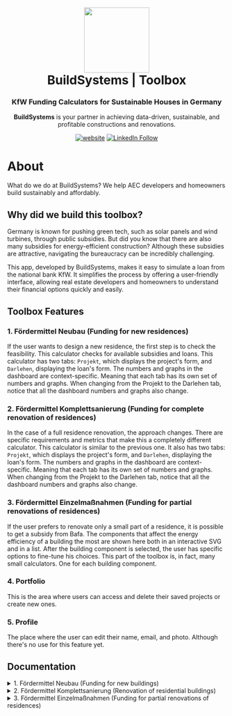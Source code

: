 <h1 align="center">
  <img src="https://github.com/build-systems/toolbox/blob/main/src/assets/black-logo_round.png" width="150px"/><br/>
  BuildSystems | Toolbox
</h1>
<h3 align="center">
    KfW Funding Calculators for Sustainable Houses in Germany
</h3>
<p align="center"><b>BuildSystems</b> is your partner in achieving data-driven, sustainable, and profitable constructions and renovations.<br/>

<p align="center"><a href="https://app.buildsystems.de/"><img src="https://img.shields.io/badge/https://-app.buildsystems.de-white" alt="website"></a> <a href="https://www.linkedin.com/company/build-systems-de"><img src="https://img.shields.io/badge/Follow-BuildSystems-blue?logo=linkedin" alt="LinkedIn Follow"></a>
<p align="center">

# About

What do we do at BuildSystems? We help AEC developers and homeowners build sustainably and affordably.

## Why did we build this toolbox?
Germany is known for pushing green tech, such as solar panels and wind turbines, through public subsidies. But did you know that there are also many subsidies for energy-efficient construction? Although these subsidies are attractive, navigating the bureaucracy can be incredibly challenging.

This app, developed by BuildSystems, makes it easy to simulate a loan from the national bank KfW. It simplifies the process by offering a user-friendly interface, allowing real estate developers and homeowners to understand their financial options quickly and easily.

## Toolbox Features
### 1. Fördermittel Neubau (Funding for new residences)
If the user wants to design a new residence, the first step is to check the feasibility. This calculator checks for available subsidies and loans.
This calculator has two tabs: `Projekt`, which displays the project's form, and `Darlehen`, displaying the loan's form. The numbers and graphs in the dashboard are context-specific. Meaning that each tab has its own set of numbers and graphs. When changing from the Projekt to the Darlehen tab, notice that all the dashboard numbers and graphs also change.
### 2. Fördermittel Komplettsanierung (Funding for complete renovation of residences)
In the case of a full residence renovation, the approach changes. There are specific requirements and metrics that make this a completely different calculator. 
This calculator is similar to the previous one. It also has two tabs: `Projekt`, which displays the project's form, and `Darlehen`, displaying the loan's form. The numbers and graphs in the dashboard are context-specific. Meaning that each tab has its own set of numbers and graphs. When changing from the Projekt to the Darlehen tab, notice that all the dashboard numbers and graphs also change.
### 3. Fördermittel Einzelmaßnahmen (Funding for partial renovations of residences)
If the user prefers to renovate only a small part of a residence, it is possible to get a subsidy from Bafa. The components that affect the energy efficiency of a building the most are shown here both in an interactive SVG and in a list. After the building component is selected, the user has specific options to fine-tune his choices. This part of the toolbox is, in fact, many small calculators. One for each building component.
### 4. Portfolio
This is the area where users can access and delete their saved projects or create new ones.
### 5. Profile
The place where the user can edit their name, email, and photo. Although there's no use for this feature yet.

## Documentation
<details>
  <summary>1. Fördermittel Neubau (Funding for new buildings)</summary>
  
  ### 1.1 Projekt
  This tab has all the project-specific variables, for example, `Wohnfläche [m²]` (construction area). With these values, it is possible to estimate the price of a new building using publicly available data at [Arge e.V.](https://arge-ev.de/arge-ev/publikationen/studien/). If the user already has a defined construction price, it is possible to toggle the `Eigene Kostenberechnung` and input this value in the new field that will appear.
  #### 1.1.1 Wohnfläche [m²]
  Living space of your property according to the [Living Space Ordinance - WoFlV](https://www.gesetze-im-internet.de/woflv/).
  #### 1.1.2  Anzahl Wohnungen
  This is where you determine how many residential units are on your property. An apartment or residential unit has its own entrance, a kitchen or kitchenette, a bathroom, and a toilet. The apartment must be suitable and intended for permanent residential use. A granny flat counts as a separate apartment if it is completed.
  #### 1.1.3 Stufe Energieeffizienzhaus
  The [Effizienz­haus](https://www.kfw.de/inlandsfoerderung/Privatpersonen/Neubau/Das-Effizienzhaus/) is a technical standard that the KfW uses in its funding products and is anchored in the Federal Funding for Efficient Buildings (BEG). The numerical value 40 indicates that the efficiency house only requires 40% primary energy compared to a reference building (according to the Building Energy Act GEG).
The standard of an efficient house always results from the combination of various structural and technical measures, especially in the areas of heating, ventilation, and insulation.
  #### 1.1.4 Konstruktion
  Enter here whether your property is to be built using timber construction or conventional construction without the use of renewable raw materials. This aspect is crucial, as the requirements of the "Sustainable Building Quality Seal" in the area of ​​greenhouse gas emissions are usually not met when planning using conventional construction. Compliance with these requirements must be demonstrated in a life cycle assessment and is crucial for qualifying for KfW funding.
The costs of timber buildings are estimated to be around 5% higher than those of conventional buildings [TAB short study No. 3 “Urban timber construction”; S. Kind, C. Bogenstahl, T. Jetzke, S. Richter; June 2022; Office for Technology Assessment at the German Bundestag].
  #### 1.1.5 Zertifizierung klimafreundlicher Neubau
  Certification as a climate-friendly new building is essential for your new building to qualify for funding from KfW. A building is considered climate-friendly if it consumes little energy and is therefore classified as an Efficiency House 40, emits few greenhouse gases, and therefore meets the greenhouse gas emission requirements of the [Sustainable Building Plus quality seal](https://www.qng.info/qng/qng-anforderungen/), and is not heated with oil, gas, or biomass.
The maximum loan amount increases from 100,000 euros to 150,000 euros per residential unit if the “Sustainable Building Plus or Premium quality seal” is additionally confirmed by a sustainability certificate such as that of the DGNB.
  #### 1.1.6 Eigene Kostenberechnung
  If the user already has the cost of a new construction, he can input it here. This will overwrite the native estimation.
  #### 1.1.7 Kellergeschoss
  Whether the building will have a basement or not.
  #### 1.1.8: Stellplätze
  The kind of parking spaces that are planned for the building.
  #### 1.1.9: Aufzugsanlage
  Whether the building will have an elevator or not.
  #### 1.1.10: Barrierefreies Gebäude
  Descriptions such as "reduced barriers" or "suitable for seniors" are vague terms that are not assigned any binding criteria. For residential buildings, the aspect of housing suitable for the elderly is considered in KfW funding.
The categories "barrier-free" and "barrier-free (R)" refers to the [DIN standard (18040-2): Apartments](https://www.aktion-barrierefreies-bad.de/glossar/din-18040-2/) and are defined according to this. The aim of this standard is to make buildings accessible so that they can be accessed and used by people with disabilities in the usual way, without particular difficulty and basically without outside help.
Barrier-free refers to the minimum requirements, while the "R" label indicates the additional requirements for wheelchair users that go beyond the minimum standard.
  #### 1.1.11: Dachbegrünung
  Extensive greening of the entire roof area.
  #### 1.1.12: Anspruchsvolle Baustellenlogistik
  Demanding construction site logistics primarily refer to the requirements of inner-city construction. Due to limited space and difficult traffic conditions, which bring with them logistical and infrastructural challenges, construction site management is considered to be complex and costly.
  #### 1.1.13: Aufwand Außenanlagen
  Expenses for outdoor facilities.
  #### 1.1.14: Grundstücksbezogene Kosten [€/m²]
  Costs of KG 100, which result from the acquisition of the land to be built on. These include the additional costs associated with the acquisition and ownership of the land, as well as the costs for the removal of rights and encumbrances. The land costs for new housing construction projects in German cities already account for an average of 20% of the total investment costs. There is currently no end in sight to this trend. (Arge e.V.). In addition, costs of KG 200 represent the preparatory measures so that all planned construction measures can be carried out on the land. The tool adds these costs to the investment costs.
  #### 1.1.15: Baunebenkosten [%]
  These are cost groups 700. These are services that are required for the construction project in addition to the construction services and supplies (e.g. services provided by the client, preparation of the object planning, object and specialist planning services, artistic services, and general ancillary construction costs). The tool adds these costs to the investment costs.


  ### 1.2 Darlehen
  This tab has all the loan-specific variables. What happens in construction is that even with subsidies from the government, the real estate developer still relies on bank loans to move forward with the construction because it is not common for them to afford the construction from their own pocket. The national bank KfW not only offers subsidies but also lends a certain amount of money for a lower fee compared to normal banks. After the subsidies and the loan from KfW, it is usually still necessary to cover the rest of the investment with the loan of a normal bank.
  #### 1.2.1 Zinssatz Hausbank (Sollzins)
  Here, you determine the interest rate that you receive from your bank or another financier and the KfW conditions at which you would like to compare. All interest rates are given as nominal interest rates.
  #### 1.2.2 Kreditlaufzeit [a]
  The loan term indicates how many months or years it takes until a loan is fully repaid.
  #### 1.2.3 KfW-Darlehen
  Here, you can decide how you want to repay your loan. With an annuity loan, you only pay interest in the first few years (repayment-free start-up period) - after that, you pay equal monthly annuities. These represent the repayment amount, which is made up of interest and repayment. With a bullet loan, you only pay the interest over the entire term and then repay the entire loan amount in one sum at the end. A bullet loan is only possible with a term of up to 10 years.
  #### 1.2.4 Bank-Darlehen
  Here, you can decide how you want to repay your loan. With an annuity loan, you only pay interest in the first few years (repayment-free start-up period) - after that, you pay equal monthly annuities. These represent the repayment amount, which is made up of interest and repayment. With a bullet loan, you only pay interest over the entire term and then repay the entire loan amount in one sum at the end.
</details>

<details>
  <summary>2. Fördermittel Komplettsanierung (Renovation of residential buildings)</summary>
  
  ### 2.1 Projekt
  #### 2.1.1 Projekt typ
  Either a house or an apartment
  #### 2.1.2 Wohnfläche [m²]
  Living space of your property according to the [Living Space Ordinance - WoFlV](https://www.gesetze-im-internet.de/woflv/).
  #### 2.1.3 Umfänglichkeit bisher durchgeführter Modernisierung
  This category describes the current modernization status of the building at the time before the implementation of measures to be funded by KfW. The focus is on the extent of the energy modernizations on key components of the building envelope and the system technology in connection with its execution quality, such as scope, materials, components, type of execution, energy standard, etc.
  
  A building is described as not/slightly modernized if no energy modernizations have been carried out since it was built or only on individual components of the building envelope and/or parts of the system technology. Largely modernized means that energy modernizations have been carried out on some/several components of the building envelope and system technology, while the state of comprehensively modernized requires a holistic energy modernization. The category of Largely Modernized is assessed with increased cost indicators, as additional demolition work or additional expenditure may be required.
  #### 2.1.4 Worst Performing Building
  If your property meets this requirement and reaches efficiency house level 40, 55, or 70, you will receive a 10% extra subsidy. A "Worst Performing Building" is a building that is among the worst 25% of buildings in Germany in terms of its energy renovation status. We define a residential building as a Worst Performing Building if the building falls into class H according to the energy certificate. A property also counts as a Worst Performing Building if the building was built in 1957 or earlier and at least 75% of the external wall area has not been renovated to improve energy efficiency.
  
  🔍 Good to know: You can also combine the WPB bonus with the Renewable Energy Class (EE Class), the Sustainability Class (NH Class), and the Bonus for Serial Renovation.
  
  ⚠️ Please note: If you combine the Worst Performing Building bonus with the Serial Renovation bonus, the two bonuses will be limited to a total of 20% funding.
  #### 2.1.5 Eigene Kostenberechnung
  If the user already has the cost of a new construction, he can input it here. This will overwrite the native estimation.
  #### 2.1.6 Stufe Energieeffizienzhaus
  The [Effizienz­haus](https://www.kfw.de/inlandsfoerderung/Privatpersonen/Bestehende-Immobilie/Energieeffizient-sanieren/Das-Effizienzhaus/) is a technical standard that the KfW uses in its funding products and which is anchored in the Federal Funding for Efficient Buildings (BEG). The numerical values ​​40, 55, 70, and 85 indicate how much primary energy an energy-efficient building requires in comparison to a reference building (according to the Building Energy Act). The following applies: the lower the number, the higher the energy efficiency.
  
  The standard of an efficient house always results from the combination of various structural and technical measures, especially in the areas of the building envelope and building services.
  #### 2.1.7 Förderbonus
  Mit der Erneuerbare-Energien-Klasse steigt der maximale Kredit­betrag von 120.000 Euro auf 150.000 Euro je Wohn­einheit und Sie erhalten 5% mehr Tilgungszuschuss. Diese können Sie in Anspruch nehmen, wenn Sie im Zuge der Sanierung zum Effizienz­haus eine neue Heizungs­anlage auf Basis erneuer­barer Energien einbauen und damit mindestens 65% des Energie­bedarfs des Gebäudes gedeckt wird. Die höhere Förderung erhalten Sie auch, wenn mindestens 65% des Energie­bedarfs des Hauses zum Teil oder ganz durch unvermeidbare Abwärme erbracht werden.
  
  
  Nachhaltigkeitsklasse
  Mit der Nachhaltigkeitsklasse steigt der maximale Kredit­betrag von 120.000 Euro auf 150.000 Euro je Wohn­einheit und Sie erhalten 5% mehr Tilgungszuschuss. Diese können Sie in Anspruch nehmen, wenn Ihr Wohn­gebäude Gebäude die Anforderungen des staatlichen "Qualitäts­siegels Nachhaltiges Gebäude" erfüllt. Sie können die EE- und NH-Klasse nicht miteinander kombinieren.
  
  
  🔍 Gut zu wissen: Den WPB-Bonus können Sie zusätzlich mit der Erneuerbare-Energien-Klasse (EE-Klasse), der Nachhaltig­keits-Klasse (NH-Klasse) und dem Bonus für die Serielle Sanierung kombinieren.
  #### 2.1.8 Serielle Sanierung
  Wenn Sie mit einer Seriellen Sanierung die Effizienzhaus-Stufe 40 oder 55 erreichen, erhalten Sie 15% Extra-Tilgungszuschuss. Für eine Serielle Sanierung werden vorgefertigte Bauele­mente für Fassa­de und gegebenen­falls Dach verwendet.
  
  
  🔍 Gut zu wissen: Den WPB-Bonus können Sie zusätzlich mit der Erneuerbare-Energien-Klasse (EE-Klasse), der Nachhaltig­keits-Klasse (NH-Klasse) und dem Bonus für die Serielle Sanierung kombinieren.
  
  
  ⚠️ Bitte beachten Sie: Sollten Sie den Bonus für das Worst Performing Building mit dem Bonus für die Serielle Sanierung kombinieren, dann werden die beiden Boni in Summe auf eine Förderung von 20% begrenzt.
  
  ### 2.2 Darlehen
  #### 2.2.1 Zinssatz Hausbank (Sollzins) [%]
  Here, you determine the interest rate that you receive from your bank or another financier and the KfW conditions at which you would like to compare. All interest rates are given as nominal interest rates.
  #### 2.2.2 Kreditlaufzeit [a]
  The loan term indicates how many years it takes until a loan is fully repaid.
  #### 2.2.3 KfW-Darlehen
  Here, you can decide how you want to repay your loan. With an annuity loan, you only pay interest in the first few years (repayment-free start-up period) - after that, you pay equal monthly annuities. These represent the repayment amount, which is made up of interest and repayment. With a bullet loan, you only pay the interest over the entire term and then repay the entire loan amount in one sum at the end. A bullet loan is only possible with a term of up to 10 years.
  #### 2.2.4 Bank-Darlehen
  Here, you can decide how you want to repay your loan. With an annuity loan, you only pay interest in the first few years (repayment-free start-up period) - after that, you pay equal monthly annuities. These represent the repayment amount, which is made up of interest and repayment. With a bullet loan, you only pay interest over the entire term and then repay the entire loan amount in one sum at the end.
</details>

<details>
  <summary>3. Fördermittel Einzelmaßnahmen (Funding for partial renovations of residences)</summary>

  ### 3.1 Projekt
  
  #### 3.1.1 Haus typ
  
  #### 3.1.2 Keller
  
  #### 3.1.3 Baupreisindex aktuell
  [DESTATIS Zahlen Fakten](https://www.destatis.de/DE/ZahlenFakten/Indikatoren/Konjunkturindikatoren/Preise/bpr110.html)
  
  #### 3.1.4 Ortsfaktor
  [Sirados Ortsfaktoren](https://www.sirados.de/sirados-ortsfaktoren-gratis-download)
  
  #### 3.1.5 Bauteil
  Choose the building component you want to rennovate.
  
  ### 3.2 Außenwand (WDVS)
  An external thermal insulation composite system (ETICS) is a multi-layer insulation system that is attached to the external façade of a building to improve external insulation. This type of insulation is always used when the façade is to be plastered anyway. The components of the ETICS are divided into an adhesive layer on the existing external wall, the insulation panels attached to it, the reinforcement layer, and the final plaster.
  #### 3.2.1 Gedämmte Fläche [m²]
  #### 3.2.2 Dämmstoffdicke [cm]
  
  ### 3.3 Bodenplatte
  Insulating the floor slab is often a challenge, especially when the lowest floor, e.g. a basement, is heated and used. It is no longer possible to insulate from below as you would with a new building. Additional thermal insulation from above on the floor slab is usually difficult to implement, as it reduces the clear heights of the usable rooms.
  #### 3.3.1 Gedämmte Fläche [m²]
  #### 3.3.2 Dämmstoffdicke [cm]
  
  ### 3.4 Dach
  When renovating existing gable roofs, there is the option of installing insulation between the rafters, which can be implemented relatively easily. In order to achieve better U-values, additional insulation is often installed above the rafters. In most cases, additional insulation is installed directly on the outside of a flat roof.
  #### 3.4.1 Dach Typ
  #### 3.4.2 Gedämmte Fläche [m²]
  #### 3.4.3 Dämmstoffdicke [cm]
  
  ### 3.5 Dachflächenfenster
  #### 3.5.1 Anzahl der Dachflächenfenster
  
  ### 3.6 Einzelfensterfläche in Durchschnittliche Fenstergröße je Fenster
  With thermal insulation glazing or new, tightly closing windows, heat loss through the frame and the glass surfaces can be reduced enormously.
  #### 3.6.1 Einzelfensterfläche [m²]
  #### 3.6.2 Anzahl der Fenster
  #### 3.6.3 Fenster Typ
  Eine Wärmeschutzverglasung kann mit einer Zwei- oder Dreifachverglasung ausgeführt werden, dabei reduzieren sich Wärmeverluste sukzessive.
  
  ### 3.7 Innenwanddämmung
  An Bauteilen, die nicht außenseitig gedämmt werden können, wie z.B. Bei Kellerwänden kann eine Innenwanddämmung die Wärmeverluste reduzieren. Die ordnungsgemäße Ausführung der Innendämmung erfordert die Gewährleistung ausreichender Luft- und Dampfdichtheit, um das Eindringen von Feuchtigkeit aus der Raumluft in die Bausubstanz zu verhindern. Aus diesem Grund ist die Innendämmung im Vergleich zur Außendämmung nur in geringer Dicke (ca. 8 cm) möglich, wodurch sich die Wärmeverluste nicht so gut wie bei der Außendämmung reduzieren lassen. Darüber hinaus sind Innenwanddämmungen anfällig gegen physische Einwirkung.
  #### 3.7.1 Gedämmte Fläche [m²]
  #### 3.7.2 Dämmstoffdicke [cm]
  
  
  ### 3.8 Kellerdecke
  In nicht beheizten und nicht genutzten Kellerräumen bietet sich eine deckenunterseitige Dämmung an. Diese können mit geringem Aufwand umgesetzt werden.
  #### 3.8.1 Art der Dämmung
  Eine oberseitige Dämmung der Kellerdecke empfiehlt sich nur, wenn im Erdgeschoss der Bodenaufbau erneuert wird, z.B. beim Einbau einer Fußbodenheizung. Dabei ist jedoch zu beachten, dass sich die lichte Höhe des Nutzraumes verringert. Die Kosten repräsentieren jedoch nur die Kosten des Dämmmaterials und keine weiteren Maßnahmen. Bei einem genutzten Erdgeschoss ist die oberseitige Dämmung der Kellerdecke ohne zusätzliche Maßnahmen damit sehr unwahrscheinlich.
  #### 3.8.2 Gedämmte Fläche [m²]
  #### 3.8.3 Dämmstoffdicke [cm]
  
  ### 3.9 Oberste Geschossdecke
  Ist ein Dachraum nicht genutzt und unbeheizt, empfiehlt es sich aus Kostengründen, die oberste Geschossdecke oberseitig zu dämmen, anstatt die Dachkonstruktion zu dämmen. Eine unterseitige Dämmung ist in besonderen Fällen ebenfalls möglich. Bauphysikalisch wäre dieser Fall als Innendämmung zu betrachten, wodurch nur geringe Dämmstoffdicken (ca. 8 cm) möglich sind. Dennoch verringert sich dadurch die lichte Raumhöhe.
  #### 3.9.1 Art der Dämmung
  Die Erbringung einer nicht begehbaren Dämmung ist technisch sehr niederschwellig und entsprechend kostengünstig umsetzbar.
  #### 3.9.2 Gedämmte Fläche [m²]
  #### 3.9.3 Dämmstoffdicke [cm]

  ### 3.10 Neue Steildachgauben
  The costs relate to the addition of a new dormer on the roof.
  #### 3.10.1 Fläche der Gaube [m²]
  #### 3.10.2 Anzahl der Gauben
  
  ### 3.11 Türen
  Tightly closing doors with low U-values ​​can reduce heat loss enormously.
  #### 3.11.1 Fläche Haustür [m²]
  #### 3.11.2 Anzahl der Fenster
  
  ### 3.12 Rollladen
  Well-insulated roller shutter boxes with low U-values ​​located in the insulation layer (front-mounted roller shutters) can reduce heat loss enormously.
  #### 3.12.1 Fläche Rollladen [m²]
  #### 3.12.2 Rollladen Typ
  Roller shutters can be made of plastic or aluminum and can be operated either manually via a belt or controlled electrically.
  
</details>

